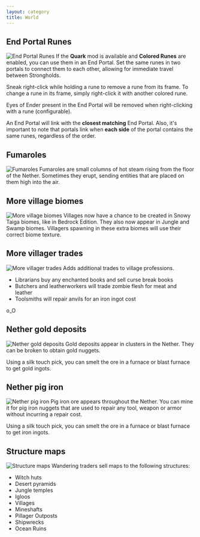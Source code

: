 ```yaml
---
layout: category
title: World
---
```


## End Portal Runes
![End Portal Runes](https://i.postimg.cc/brYR8THC/End-portal-runes.png)
If the **Quark** mod is available and **Colored Runes** are enabled, you can use them in an End Portal.  Set the same runes in two portals to connect them to each other, allowing for immediate travel between Strongholds.

Sneak right-click while holding a rune to remove a rune from its frame.  To change a rune in its frame, simply right-click it with another colored rune.

Eyes of Ender present in the End Portal will be removed when right-clicking with a rune (configurable).

An End Portal will link with the **closest matching** End Portal.  Also, it's important to note that portals link when **each side** of the portal contains the same runes, regardless of the order.

## Fumaroles
![Fumaroles](https://i.postimg.cc/9FnB5y4b/Fumaroles.png)
Fumaroles are small columns of hot steam rising from the floor of the Nether. Sometimes they erupt, sending entities that are placed on them high into the air.

## More village biomes
![More village biomes](https://i.postimg.cc/4Nmz5n89/More-village-biomes.png)
Villages now have a chance to be created in Snowy Taiga biomes, like in Bedrock Edition. 
They also now appear in Jungle and Swamp biomes.  Villagers spawning in these extra biomes will use their correct biome texture.

## More villager trades
![More villager trades](https://i.postimg.cc/769gBz8g/More-villager-trades.png)
Adds additional trades to village professions.

* Librarians buy any enchanted books and sell curse break books
* Butchers and leatherworkers will trade zombie flesh for meat and leather
* Toolsmiths will repair anvils for an iron ingot cost

o_O

## Nether gold deposits
![Nether gold deposits](https://i.postimg.cc/52zLhTW9/Nether-gold-deposits.png)
Gold deposits appear in clusters in the Nether. They can be broken to obtain gold nuggets.

Using a silk touch pick, you can smelt the ore in a furnace or blast furnace to get gold ingots.

## Nether pig iron
![Nether pig iron](https://i.postimg.cc/qq7FyrtW/Pig_iron_ore.png)
Pig iron ore appears throughout the Nether. You can mine it for pig iron nuggets that are used to repair any tool, weapon or armor without incurring a repair cost.

Using a silk touch pick, you can smelt the ore in a furnace or blast furnace to get iron ingots. 

## Structure maps
![Structure maps](https://i.postimg.cc/J4DkXvn3/Structure-maps.png)
Wandering traders sell maps to the following structures:

* Witch huts
* Desert pyramids
* Jungle temples
* Igloos
* Villages
* Mineshafts
* Pillager Outposts
* Shipwrecks
* Ocean Ruins